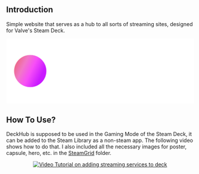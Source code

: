 ## Introduction
Simple website that serves as a hub to all sorts of streaming sites, designed for Valve's Steam Deck.
<p align="center"><a href="https://frietvorkje69.github.io/DeckHub/" target="_blank"><img src="https://github.com/Frietvorkje69/DeckHub/blob/master/DeckHub/steamgrid/logo.png?raw=true" width="700" alt="DeckHub Banner"></a></p>

## How To Use?
DeckHub is supposed to be used in the Gaming Mode of the Steam Deck, it can be added to the Steam Library as a non-steam app. The following video shows how to do that. I also included all the necessary images for poster, capsule, hero, etc. in the <a href="https://github.com/Frietvorkje69/DeckHub/tree/master/SteamGrid" target="_blank">SteamGrid</a> folder.

<p align="center"><a href="https://youtu.be/RCVy2BzxzN8" target="_blank"><img src="https://i.ytimg.com/vi/RCVy2BzxzN8/maxresdefault.jpg" width="700" alt="Video Tutorial on adding streaming services to deck"></a></p>
